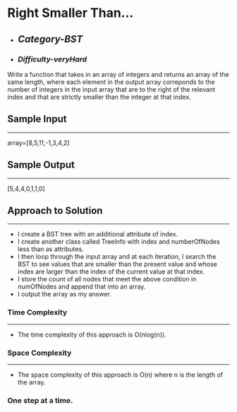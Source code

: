 # Right Smaller Than...

- ## **_Category-BST_**
- ### **_Difficulty-veryHard_**

Write a function that takes in an array of integers and returns an array of the same length, where each element in the output array correponds to the number of integers in the input array that are to the right of the relevant index and that are strictly smaller than the integer at that index.

## Sample Input

---

array=[8,5,11,-1,3,4,2]

## Sample Output

---

[5,4,4,0,1,1,0]

## Approach to Solution

---

- I create a BST tree with an additional attribute of index.
- I create another class called TreeInfo with index and numberOfNodes less than as attributes.
- I then loop through the input array and at each iteration, I search the BST to see values that are
  smaller than the present value and whose index are larger than the index of the current value at that index.
- I store the count of all nodes that meet the above condition in numOfNodes and append that into an array.
- I output the array as my answer.

### Time Complexity

---

- The time complexity of this approach is O(nlog(n)).

### Space Complexity

---

- The space complexity of this approach is O(n)
  where n is the length of the array.

### One step at a time.
